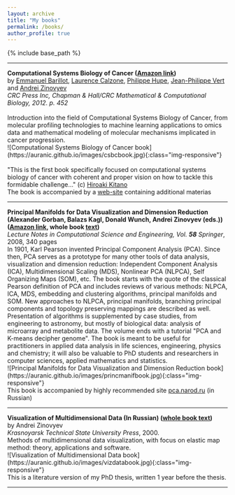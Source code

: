 ```yaml
---
layout: archive
title: "My books"
permalink: /books/
author_profile: true
---
```


{% include base_path %}
<hr>

<div>
<b>Computational Systems Biology of Cancer (<a href="http://www.amazon.fr/Computational-Systems-Biology-Emmanuel-Barillot/dp/1439831440">Amazon link</a>)</b><br>by <a href="http://curie.fr/fr/profile/barillot-002972">Emmanuel Barillot</a>, <a href="https://perso.curie.fr/Laurence.Calzone/Homepage.html">Laurence Calzone</a>, <a href="http://u900.curie.fr/en/profile/philippe-hupe-00430">Philippe Hupe</a>, <a href="http://cbio.ensmp.fr/~jvert/">Jean-Philippe Vert</a> and <a href="http://www.ihes.fr/~zinovyev">Andrei Zinovyev</a>
<br><i>CRC Press Inc, Chapman & Hall/CRC Mathematical & Computational Biology, 2012. p. 452</i><br><br>
Introduction into the field of Computational Systems Biology of Cancer, from molecular profiling technologies to machine learning applications
to omics data and mathematical modeling of molecular mechanisms implicated in cancer progression.
</div>
![Computational Systems Biology of Cancer book](https://auranic.github.io/images/csbcbook.jpg){:class="img-responsive"}
<br><br>
<div class="row">
<div class="col-md-6">
</div>
<div class="col-md-6">
"This is the first book specifically focused on computational systems biology of cancer with coherent and proper vision on how to tackle this formidable challenge..." (c) <a href="http://en.wikipedia.org/wiki/Hiroaki_Kitano">Hiroaki Kitano</a>
<br>
The book is accompanied by a <a href="http://www.cancer-systems-biology.net/">web-site</a> containing additional materias
</div>
</div>

<p></p>
<hr>


<div>
<b>Principal Manifolds for Data Visualization and Dimension Reduction  (Alexander Gorban, Balazs Kagl, Donald Wunch, Andrei Zinovyev (eds.))
(<a href="http://www.amazon.ca/Principal-Manifolds-Visualization-Dimension-Reduction/dp/3540737499">Amazon link</a>, whole book <a href="http://pca.narod.ru/contentsgkwz.htm">text</a>)</b>
<br><i>Lecture Notes in Computational Science and Engineering, Vol. <b>58</b> Springer</i>, 2008, 340 pages<br>
In 1901, Karl Pearson invented Principal Component Analysis (PCA). Since then, PCA serves as a prototype for many other tools of data analysis, visualization and dimension reduction: Independent Component Analysis (ICA), Multidimensional Scaling (MDS), Nonlinear PCA (NLPCA), Self Organizing Maps (SOM), etc. The book starts with the quote of the classical Pearson definition of PCA and includes reviews of various methods: NLPCA, ICA, MDS, embedding and clustering algorithms, principal manifolds and SOM. New approaches to NLPCA, principal manifolds, branching principal components and topology preserving mappings are described as well. Presentation of algorithms is supplemented by case studies, from engineering to astronomy, but mostly of biological data: analysis of microarray and metabolite data. The volume ends with a tutorial "PCA and K-means decipher genome". The book is meant to be useful for practitioners in applied data analysis in life sciences, engineering, physics and chemistry; it will also be valuable to PhD students and researchers in computer sciences, applied mathematics and statistics.
</div>
![Principal Manifolds for Data Visualization and Dimension Reduction book](https://auranic.github.io/images/princmanifbook.jpg){:class="img-responsive"}
<br>
<div class="row">
This book is accompanied by highly recommended site <a href="http://pca.narod.ru">pca.narod.ru</a> (in Russian)
</div>

<hr>

<div>
<b>Visualization of Multidimensional Data (In Russian) (<a href="http://www.ihes.fr/~zinovyev/papers/ZinovyevBook.pdf">whole book text</a>)</b><br>by Andrei Zinovyev 
<br><i>Krasnoyarsk Technical State University Press</i>, 2000.<br>
Methods of multidimensional data visualization, with focus on elastic map method: theory, applications and software.
</div>
![Visualization of Multidimensional Data book](https://auranic.github.io/images/vizdatabook.jpg){:class="img-responsive"}
<br>
<div class="row">
This is a literature version of my PhD thesis, written 1 year before the thesis.
</div>
<hr>
